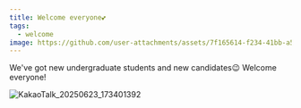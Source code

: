 ```yaml
---
title: Welcome everyone💕
tags:
  - welcome
image: https://github.com/user-attachments/assets/7f165614-f234-41bb-a563-b1f4331dacc5
---
```


We've got new undergraduate students and new candidates😉 Welcome everyone!

![KakaoTalk_20250623_173401392](https://github.com/user-attachments/assets/7f165614-f234-41bb-a563-b1f4331dacc5)
